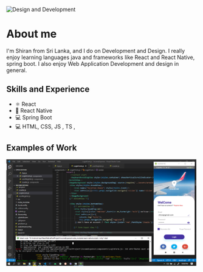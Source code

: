 ![Design and Development](https://github.com/shiran-sandaruwan-69x/shiran-sandaruwan-69x/blob/main/ezgif.com-crop.gif)

# About me
I'm Shiran from Sri Lanka, and I do on Development and Design. I really enjoy learning languages java and frameworks like React and React Native, spring boot. I also enjoy Web Application Development and design in general. 

## Skills and Experience
* ⚛ React
* 📱 React Native
* 💻 Spring Boot
* 💻 HTML, CSS, JS , TS ,

## Examples of Work
<img src="https://github.com/shiran-sandaruwan-69x/shiran-sandaruwan-69x/blob/main/Screenshot_2.jpg" width="500">

